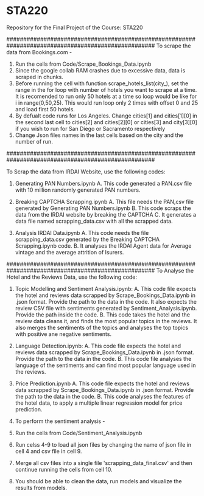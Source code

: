 # STA220
Repository for the Final Project of the Course: STA220

####################################################################################################
To scrape the data from Bookings.com - 

1. Run the cells from Code/Scrape_Bookings_Data.ipynb
2. Since the google collab RAM crashes due to excessive data, data is scraped in chunks.
3. Before running the cell with function scrape_hotels_list(city_), set the range in the for loop with number of hotels you want to scrape at a time. It is recomended to run only 50 hotels at a time so loop would be like for i in range(0,50,25). This would run loop only 2 times with offset 0 and 25 and load first 50 hotels.
4. By defualt code runs for Los Angeles. Change cities[1] and cities[1][0] in the second last cell to cities[2] and cities[2][0] or cities[3] and city[3][0] if you wish to run for San Diego or Sacramento respectively
5. Change Json files names in the last cells based on the city and the number of run.

####################################################################################################

To Scrap the data from IRDAI Website, use the following codes:

1. Generating PAN Numbers.ipynb
    A. This code generated a PAN.csv file with 10 million randomly generated PAN numbers. 

2. Breaking CAPTCHA Scrapping.ipynb
  A. This file needs the PAN,csv file generated by Generating PAN Numbers.ipynb
  B. This code scraps the data from the IRDAI website by breaking the CAPTCHA
  C. It generates a data file named scrapping_data.csv with all the scrapped data.

3. Analysis IRDAI Data.ipynb
  A. This code needs the file scrapping_data.csv generated by the Breaking CAPTCHA Scrapping.ipynb code.
  B. It analyses the IRDAI Agent data for Average vintage and the average attrition of Isurers.


####################################################################################################
To Analyse the Hotel and the Reviews Data, use the following code:

1. Topic Modelling and Sentiment Analysis.ipynb: 
  A. This code file expects the hotel and reviews data scrapped by Scrape_Bookings_Data.ipynb in .json format. Provide the path to the data in the code. It   also expects the review CSV file with sentiments generated by Sentiment_Analysis.ipynb. Provide the path inside the code. 
  B. This code takes the hotel and the review data cleans it, and finds the most popular topics in the reviews. It also merges the sentiments of the topics   and analyses the top topics with positive ane negative sentiments.

2. Language Detection.ipynb:
  A. This code file expects the hotel and reviews data scrapped by Scrape_Bookings_Data.ipynb in .json format. Provide the path to the data in the code.
  B. This code file analyses the language of the sentiments and can find most popular language used in the reviews.

3. Price Prediction.ipynb 
  A. This code file expects the hotel and reviews data scrapped by Scrape_Bookings_Data.ipynb in .json format. Provide the path to the data in the code. 
  B. This code analyses the features of the hotel data, to apply a multiple linear regression model for price prediction. 
  
4. To perform the sentiment analysis - 
  1. Run the cells from Code/Sentiment_Analysis.ipynb
  2. Run celss 4-9 to load all json files by changing the name of json file in cell 4 and csv file in cell 9.
  3. Merge all csv files into a single file 'scrapping_data_final.csv' and then continue running the cells from cell 10.
  4. You should be able to clean the data, run models and visualize the results from models.


